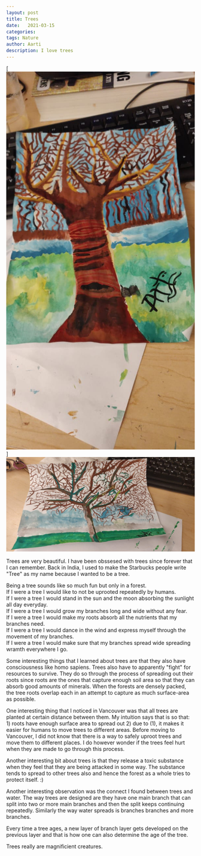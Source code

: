 ```yaml
---
layout: post
title: Trees 
date:   2021-03-15
categories:
tags: Nature
author: Aarti
description: I love trees
---
```


<!--more-->

[![Alt text](https://github.com/aartikash/musings/blob/gh-pages/assets/images/tree1.jpeg)]
![Alt text](assets/images/tree2.jpeg)

Trees are very beautiful. 
I have been obssesed with trees since forever that I can remember. 
Back in India, I used to make the Starbucks people write "Tree" as my name 
because I wanted to be a tree. 

Being a tree sounds like so much fun but only in a forest. <br />
If I were a tree I would like to not be uprooted repeatedly by humans. <br /> 
If I were a tree I would stand in the sun and the moon absorbing the sunlight all day everyday. <br />
If I were a tree I would grow my branches long and wide without any fear. <br />
If I were a tree I would make my roots absorb all the nutrients that my branches need. <br />
If I were a tree I would dance in the wind and express myself through the movement of my branches. <br />
If I were a tree I would make sure that my branches spread wide spreading wramth everywhere I go. <br />


Some interesting things that I learned about trees are that they also have consciousness like homo sapiens. 
Trees also have to apparently "fight" for resources to survive. 
They do so through the process of spreading out their roots since roots are the ones that capture enough soil
area so that they can absorb good amounts of minerals. 
When the forests are densely packed, the tree roots overlap each in an attempt to capture as much surface-area
as possible. 

One interesting thing that I noticed in Vancouver was that all trees are planted at certain distance between them. 
My intuition says that is so that: 1) roots have enough surface area to spread out 2) due to (1), it makes it easier 
for humans to move trees to different areas. 
Before moving to Vancouver, I did not know that there is a way to safely uproot trees and move them to different places. 
I do however wonder if the trees feel hurt when they are made to go through this process. 

Another interesting bit about trees is that they release a toxic substance when they feel that they are being attacked in 
some way. 
The substance tends to spread to other trees also and hence the forest as a whole tries to protect itself. :)

Another interesting observation was the connect I found between trees and water. 
The way trees are designed are they have one main branch that can split into two or more main branches and then 
the split keeps continuing repeatedly. Similarly the way water spreads is branches branches and more branches. 

Every time a tree ages, a new layer of branch layer gets developed on the previous layer and that is how one
can also determine the age of the tree. 

Trees really are magnificient creatures. 









